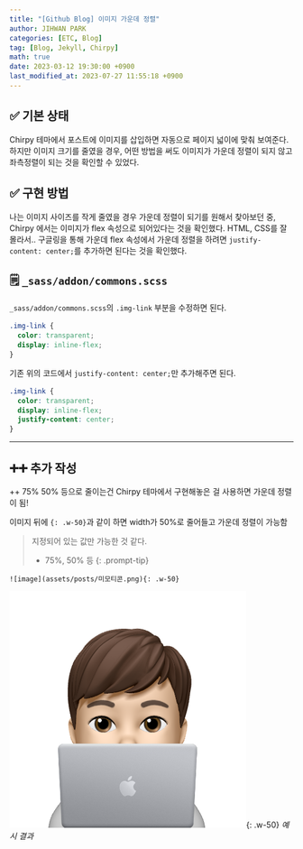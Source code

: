 ```yaml
---
title: "[Github Blog] 이미지 가운데 정렬"
author: JIHWAN PARK
categories: [ETC, Blog]
tag: [Blog, Jekyll, Chirpy]
math: true
date: 2023-03-12 19:30:00 +0900
last_modified_at: 2023-07-27 11:55:18 +0900
---
```


## ✅ 기본 상태

Chirpy 테마에서 포스트에 이미지를 삽입하면 자동으로 페이지 넓이에 맞춰 보여준다. 하지만 이미지 크기를 줄였을 경우, 어떤 방법을 써도 이미지가 가운데 정렬이 되지 않고 좌측정렬이 되는 것을 확인할 수 있었다.

## ✅ 구현 방법

나는 이미지 사이즈를 작게 줄였을 경우 가운데 정렬이 되기를 원해서 찾아보던 중, Chirpy 에서는 이미지가 flex 속성으로 되어있다는 것을 확인했다. HTML, CSS를 잘 몰라서.. 구글링을 통해 가운데 flex 속성에서 가운데 정렬을 하려면 `justify-content: center;`를 추가하면 된다는 것을 확인했다.

## 🗒️ `_sass/addon/commons.scss`

`_sass/addon/commons.scss`의 `.img-link` 부분을 수정하면 된다.

```scss
.img-link {
  color: transparent;
  display: inline-flex;
}
```

기존 위의 코드에서 `justify-content: center;`만 추가해주면 된다.

```scss
.img-link {
  color: transparent;
  display: inline-flex;
  justify-content: center;
}
```

---

## ➕➕ 추가 작성

++ 75% 50% 등으로 줄이는건 Chirpy 테마에서 구현해놓은 걸 사용하면 가운데 정렬이 됨!

이미지 뒤에 `{: .w-50}`과 같이 하면 width가 50%로 줄어들고 가운데 정렬이 가능함

> 지정되어 있는 값만 가능한 것 같다.
>
> - 75%, 50% 등
>   {: .prompt-tip}

```
![image](assets/posts/미모티콘.png){: .w-50}
```

![image](assets/posts/미모티콘.png){: .w-50}
_예시 결과_
